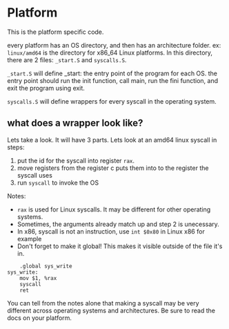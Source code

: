 # Platform
This is the platform specific code.

every platform has an OS directory, and then has an architecture folder.
ex: `linux/amd64` is the directory for x86_64 Linux platforms. In
this directory, there are 2 files: `_start.S` and `syscalls.S`.

`_start.S` will define \_start: the entry point of the program for each OS.
the entry point should run the init function, call main, run the fini function,
and exit the program using exit.

`syscalls.S` will define wrappers for every syscall in the operating system.

## what does a wrapper look like?
Lets take a look. It will have 3 parts. Lets look at an amd64 linux syscall
in steps:

1. put the id for the syscall into register `rax`.
2. move registers from the register c puts them into to the register the syscall
uses
3. run `syscall` to invoke the OS

Notes:
 - `rax` is used for Linux syscalls. It may be different for other operating systems.
 - Sometimes, the arguments already match up and step 2 is unecessary.
 - In x86, syscall is not an instruction, use `int $0x80` in Linux x86 for example
 - Don't forget to make it global! This makes it visible outside of the file it's in.

```x86asm
    .global sys_write
sys_write:
    mov $1, %rax
    syscall
    ret
```

You can tell from the notes alone that making a syscall may be very different
across operating systems and architectures. Be sure to read the docs on your platform.
